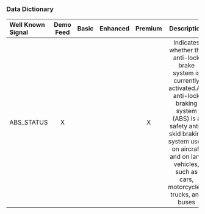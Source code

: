 ### Data Dictionary

 Well Known Signal | Demo Feed | Basic | Enhanced | Premium | Description | Unit | Value
:------------|:-----------:|:-----------:|:-----------:|:----------:|:----------------------------------------------------------------:|------------|----------|
ABS_STATUS | X |  |  | X | Indicates whether the anti-lock brake system is currently activated.An anti-lock braking system (ABS) is a safety anti-skid braking system used on aircraft and on land vehicles, such as cars, motorcycles, trucks, and buses | | Enum(OffOnStatus)|
    
